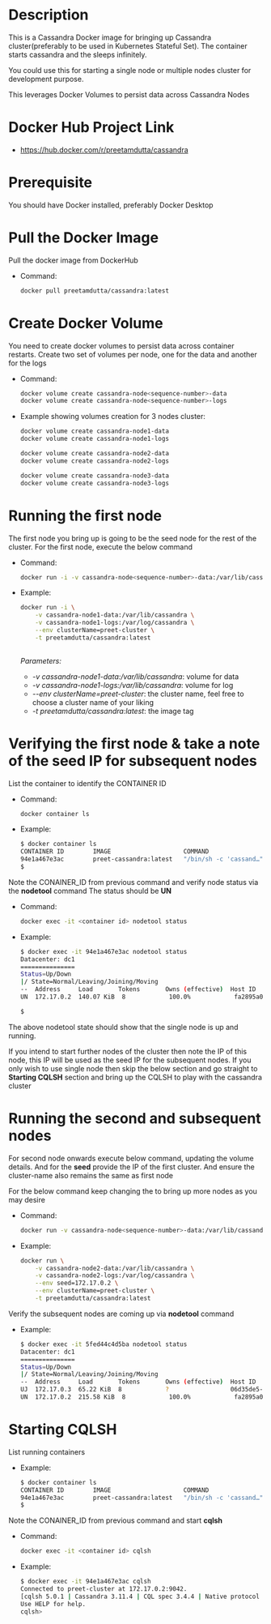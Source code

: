 Description
===========
This is a Cassandra Docker image for bringing up Cassandra cluster(preferably to be used in Kubernetes Stateful Set). The container starts cassandra and the sleeps infinitely.

You could use this for starting a single node or multiple nodes cluster for development purpose. 

This leverages Docker Volumes to persist data across Cassandra Nodes

Docker Hub Project Link
=======================
- https://hub.docker.com/r/preetamdutta/cassandra 

Prerequisite
============
You should have Docker installed, preferably Docker Desktop


Pull the Docker Image
=====================
Pull the docker image from DockerHub
- Command:
  ```bash
  docker pull preetamdutta/cassandra:latest
  ```

Create Docker Volume
====================
You need to create docker volumes to persist data across container restarts. Create two set of volumes per node, one for the data and another for the logs

- Command:
  ```bash
  docker volume create cassandra-node<sequence-number>-data
  docker volume create cassandra-node<sequence-number>-logs
  ```

- Example showing volumes creation for 3 nodes cluster:
  ```bash
  docker volume create cassandra-node1-data
  docker volume create cassandra-node1-logs
  
  docker volume create cassandra-node2-data
  docker volume create cassandra-node2-logs
  
  docker volume create cassandra-node3-data
  docker volume create cassandra-node3-logs
  ```

Running the first node
======================
The first node you bring up is going to be the seed node for the rest of the cluster. For the first node, execute the below command
- Command:
  ```bash
  docker run -i -v cassandra-node<sequence-number>-data:/var/lib/cassandra -v cassandra-node<sequence-number>-logs:/var/log/cassandra --env clusterName=<cluster-name> -t preetamdutta/cassandra:latest
  ```
- Example:
  ```bash
  docker run -i \
      -v cassandra-node1-data:/var/lib/cassandra \
      -v cassandra-node1-logs:/var/log/cassandra \
      --env clusterName=preet-cluster \
      -t preetamdutta/cassandra:latest
      
  ```
  
  *Parameters:*
  - *-v cassandra-node1-data:/var/lib/cassandra*: volume for data
  - *-v cassandra-node1-logs:/var/lib/cassandra*: volume for log
  - *--env clusterName=preet-cluster*: the cluster name, feel free to choose a cluster name of your liking
  - *-t preetamdutta/cassandra:latest*: the image tag


Verifying the first node & take a note of the seed IP for subsequent nodes
==========================================================================

List the container to identify the CONTAINER ID
- Command: 
  ```bash
  docker container ls
  ```
  
- Example:
  ```bash
  $ docker container ls
  CONTAINER ID        IMAGE                    COMMAND                  CREATED             STATUS              PORTS                                         NAMES
  94e1a467e3ac        preet-cassandra:latest   "/bin/sh -c 'cassand…"   3 minutes ago       Up 3 minutes        7000-7001/tcp, 7199/tcp, 9042/tcp, 9160/tcp   hopeful_mendel
  $
  ```

Note the CONAINER_ID from previous command and verify node status via the **nodetool** command
The status should be **UN**
- Command:
  ```bash
  docker exec -it <container id> nodetool status
  ```
- Example:
  ```bash
  $ docker exec -it 94e1a467e3ac nodetool status
  Datacenter: dc1
  ===============
  Status=Up/Down
  |/ State=Normal/Leaving/Joining/Moving
  --  Address     Load       Tokens       Owns (effective)  Host ID                               Rack
  UN  172.17.0.2  140.07 KiB  8            100.0%            fa2895a0-7ae8-423a-b5a9-80979abccaf8  rack1
  
  $
  ```

The above nodetool state should show that the single node is up and running.

If you intend to start further nodes of the cluster then note the IP of this node, this IP will be used as the seed IP for the subsequent nodes.
If you only wish to use single node then skip the below section and go straight to **Starting CQLSH** section and bring up the CQLSH to play with the cassandra cluster


Running the second and subsequent nodes
=======================================
For second node onwards execute below command, updating the volume details. And for the **seed** provide the IP of the first cluster.
And ensure the cluster-name also remains the same as first node

For the below command keep changing the *<sequence-number>* to bring up more nodes as you may desire
- Command:
  ```bash
  docker run -v cassandra-node<sequence-number>-data:/var/lib/cassandra -v cassandra-node<sequence-number>-logs:/var/log/cassandra --env seed=172.17.0.2 --env clusterName=preet-cluster -t preetamdutta/cassandra:latest
  ```
- Example:
  ```bash
  docker run \
      -v cassandra-node2-data:/var/lib/cassandra \
      -v cassandra-node2-logs:/var/log/cassandra \
      --env seed=172.17.0.2 \
      --env clusterName=preet-cluster \
      -t preetamdutta/cassandra:latest
  ```

Verify the subsequent nodes are coming up via **nodetool** command
- Example:
  ```bash
  $ docker exec -it 5fed44c4d5ba nodetool status
  Datacenter: dc1
  ===============
  Status=Up/Down
  |/ State=Normal/Leaving/Joining/Moving
  --  Address     Load       Tokens       Owns (effective)  Host ID                               Rack
  UJ  172.17.0.3  65.22 KiB  8            ?                 06d35de5-f16b-4db9-8ecf-682f95044714  rack1
  UN  172.17.0.2  215.58 KiB  8            100.0%            fa2895a0-7ae8-423a-b5a9-80979abccaf8  rack1
  ```

Starting CQLSH
==============
List running containers
- Example:
  ```bash
  $ docker container ls
  CONTAINER ID        IMAGE                    COMMAND                  CREATED             STATUS              PORTS                                         NAMES
  94e1a467e3ac        preet-cassandra:latest   "/bin/sh -c 'cassand…"   3 minutes ago       Up 3 minutes        7000-7001/tcp, 7199/tcp, 9042/tcp, 9160/tcp   hopeful_mendel
  $

Note the CONAINER_ID from previous command and start **cqlsh**
- Command:
  ```bash
  docker exec -it <container id> cqlsh
  ```
- Example:
  ```bash
  $ docker exec -it 94e1a467e3ac cqlsh
  Connected to preet-cluster at 172.17.0.2:9042.
  [cqlsh 5.0.1 | Cassandra 3.11.4 | CQL spec 3.4.4 | Native protocol v4]
  Use HELP for help.
  cqlsh>
  ```